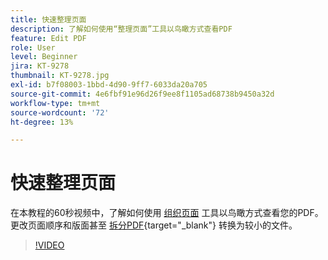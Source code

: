 ```yaml
---
title: 快速整理页面
description: 了解如何使用“整理页面”工具以鸟瞰方式查看PDF
feature: Edit PDF
role: User
level: Beginner
jira: KT-9278
thumbnail: KT-9278.jpg
exl-id: b7f08003-1bbd-4d90-9ff7-6033da20a705
source-git-commit: 4e6fbf91e96d26f9ee8f1105ad68738b9450a32d
workflow-type: tm+mt
source-wordcount: '72'
ht-degree: 13%

---
```


# 快速整理页面

在本教程的60秒视频中，了解如何使用 [组织页面](https://www.adobe.com/acrobat/online/rearrange-pdf.html) 工具以鸟瞰方式查看您的PDF。 更改页面顺序和版面甚至 [拆分PDF](https://www.adobe.com/acrobat/online/split-pdf.html){target="_blank"} 转换为较小的文件。

>[!VIDEO](https://video.tv.adobe.com/v/338278?quality=12&learn=on&hidetitle=true)
